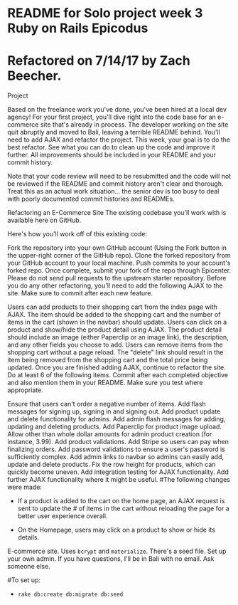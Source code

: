 # README for Solo project week 3 Ruby on Rails Epicodus

# Refactored on 7/14/17 by Zach Beecher.
Project

Based on the freelance work you've done, you've been hired at a local dev agency! For your first project, you'll dive right into the code base for an e-commerce site that's already in process. The developer working on the site quit abruptly and moved to Bali, leaving a terrible README behind. You'll need to add AJAX and refactor the project. This week, your goal is to do the best refactor. See what you can do to clean up the code and improve it further. All improvements should be included in your README and your commit history.

Note that your code review will need to be resubmitted and the code will not be reviewed if the README and commit history aren't clear and thorough. Treat this as an actual work situation... the senior dev is too busy to deal with poorly documented commit histories and READMEs.

Refactoring an E-Commerce Site
The existing codebase you'll work with is available here on GitHub.

Here's how you'll work off of this existing code:

Fork the repository into your own GitHub account (Using the Fork button in the upper-right corner of the GitHub repo).
Clone the forked repository from your GitHub account to your local machine.
Push commits to your account's forked repo.
Once complete, submit your fork of the repo through Epicenter.
Please do not send pull requests to the upstream starter repository.
Before you do any other refactoring, you'll need to add the following AJAX to the site. Make sure to commit after each new feature.

Users can add products to their shopping cart from the index page with AJAX. The item should be added to the shopping cart and the number of items in the cart (shown in the navbar) should update.
Users can click on a product and show/hide the product detail using AJAX. The product detail should include an image (either Paperclip or an image link), the description, and any other fields you choose to add.
Users can remove items from the shopping cart without a page reload. The "delete" link should result in the item being removed from the shopping cart and the total price being updated.
Once you are finished adding AJAX, continue to refactor the site. Do at least 6 of the following items. Commit after each completed objective and also mention them in your README. Make sure you test where appropriate.

Ensure that users can't order a negative number of items.
Add flash messages for signing up, signing in and signing out.
Add product update and delete functionality for admins.
Add admin flash messages for adding, updating and deleting products.
Add Paperclip for product image upload.
Allow other than whole dollar amounts for admin product creation (for instance, 3.99).
Add product validations.
Add Stripe so users can pay when finalizing orders.
Add password validations to ensure a user's password is sufficiently complex.
Add admin links to navbar so admins can easily add, update and delete products.
Fix the row height for products, which can quickly become uneven.
Add integration testing for AJAX functionality.
Add further AJAX functionality where it might be useful.
#The following changes were made:

 * If a product is added to the cart on the home page, an AJAX request is sent to update the # of items in the cart without reloading the page for a better user experience overall.

 * On the Homepage, users may click on a product to show or hide its details.

E-commerce site. Uses `bcrypt` and `materialize`. There's a seed file. Set up your own admin. If you have questions, I'll be in Bali with no email. Ask someone else.

#To set up:
* `rake db:create db:migrate db:seed`
